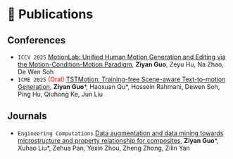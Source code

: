 
# 📝 Publications 

## Conferences
- ``ICCV 2025`` [MotionLab: Unified Human Motion Generation and Editing via the Motion-Condition-Motion Paradigm](https://diouo.github.io/motionlab.github.io/), **Ziyan Guo**, Zeyu Hu, Na Zhao, De Wen Soh
- `ICME 2025` <span style="color:red">(Oral)</span> [TSTMotion: Training-free Scene-aware Text-to-motion Generation](https://tstmotion.github.io/), **Ziyan Guo**\*, Haoxuan Qu*, Hossein Rahmani, Dewen Soh, Ping Hu, Qiuhong Ke, Jun Liu

## Journals
- ``Engineering Computations`` [Data augmentation and data mining towards microstructure and property relationship for composites](https://www.emerald.com/insight/content/doi/10.1108/ec-10-2022-0639/full/html), **Ziyan Guo**\*, Xuhao Liu*, Zehua Pan, Yexin Zhou, Zheng Zhong, Zilin Yan

